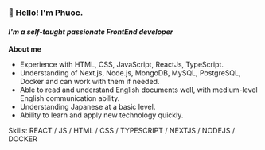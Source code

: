 ### 👋 Hello! I'm Phuoc.
#### *I'm a self-taught passionate FrontEnd developer*
**About me**
- Experience with HTML, CSS, JavaScript, ReactJs, TypeScript.
- Understanding of Next.js, Node.js, MongoDB, MySQL, PostgreSQL, Docker and can work with them if needed.
- Able to read and understand English documents well, with medium-level English communication ability.
- Understanding Japanese at a basic level.
- Ability to learn and apply new technology quickly.

Skills: REACT / JS / HTML / CSS / TYPESCRIPT / NEXTJS / NODEJS / DOCKER
